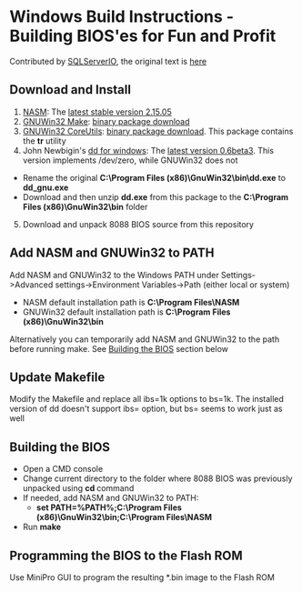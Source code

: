 # Windows Build Instructions - Building BIOS'es for Fun and Profit

Contributed by [SQLServerIO](https://github.com/SQLServerIO), the original text is [here](https://github.com/skiselev/8088_bios/issues/13)

## Download and Install

1. [NASM](https://www.nasm.us/): The [latest stable version 2.15.05](https://www.nasm.us/pub/nasm/releasebuilds/2.15.05/win64/nasm-2.15.05-installer-x64.exe)
2. [GNUWin32 Make](http://gnuwin32.sourceforge.net/packages/make.htm): [binary package download](http://gnuwin32.sourceforge.net/downlinks/make.php)
3. [GNUWin32 CoreUtils](http://gnuwin32.sourceforge.net/packages/coreutils.htm): [binary package download](http://gnuwin32.sourceforge.net/downlinks/coreutils.php). This package contains the **tr** utility
4. John Newbigin's [dd for windows](http://www.chrysocome.net/dd): The [latest version 0.6beta3](http://www.chrysocome.net/downloads/dd-0.6beta3.zip). This version implements /dev/zero, while GNUWin32 does not
  * Rename the original **C:\Program Files (x86)\GnuWin32\bin\dd.exe** to **dd_gnu.exe**
  * Download and then unzip **dd.exe** from this package to the **C:\Program Files (x86)\GnuWin32\bin** folder
5. Download and unpack 8088 BIOS source from this repository

## Add NASM and GNUWin32 to PATH

Add NASM and GNUWin32 to the Windows PATH under Settings->Advanced settings->Environment Variables->Path (either local or system)

* NASM default installation path is **C:\Program Files\NASM**
* GNUWin32 default installation path is **C:\Program Files (x86)\GnuWin32\bin**

Alternatively you can temporarily add NASM and GNUWin32 to the path before running make. See [Building the BIOS](#building-the-bios) section below

## Update Makefile

Modify the Makefile and replace all ibs=1k options to bs=1k. The installed version of dd doesn't support ibs= option, but bs= seems to work just as well

## Building the BIOS

* Open a CMD console
* Change current directory to the folder where 8088 BIOS was previously unpacked using **cd <path>** command
* If needed, add NASM and GNUWin32 to PATH:
  * **set PATH=%PATH%;C:\Program Files (x86)\GnuWin32\bin;C:\Program Files\NASM**
* Run **make** 

## Programming the BIOS to the Flash ROM
  
Use MiniPro GUI to program the resulting *.bin image to the Flash ROM
